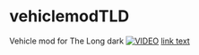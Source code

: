 # vehiclemodTLD
Vehicle mod for The Long dark
[![VIDEO](https://img.youtube.com/vi/cRsXpfYhrgk/0.jpg)](https://www.youtube.com/watch?v=cRsXpfYhrgk)
[link text](https://www.youtube.com/watch?v=cRsXpfYhrgk "Youtube Video")
